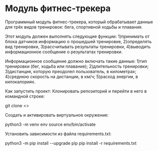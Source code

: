 # Модуль фитнес-трекера
Программный модуль фитнес-трекера, который обрабатывает данные для трёх видов тренировок: бега, спортивной ходьбы и плавания. 

Этот модуль должен выполнять следующие функции:
1)принимать от блока датчиков информацию о прошедшей тренировке,
2)определять вид тренировки,
3)рассчитывать результаты тренировки,
4)выводить информационное сообщение о результатах тренировки.

Информационное сообщение должно включать такие данные:
1)тип тренировки (бег, ходьба или плавание);
2)длительность тренировки;
3)дистанция, которую преодолел пользователь, в километрах;
4)среднюю скорость на дистанции, в км/ч;
5)расход энергии, в килокалориях.

Как запустить проект: 
Клонировать репозиторий и перейти в него в командной строке:

git clone <> 

Cоздать и активировать виртуальное окружение:

python3 -m venv env source env/bin/activate 

Установить зависимости из файла requirements.txt:

python3 -m pip install --upgrade pip pip install -r requirements.txt
